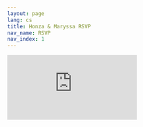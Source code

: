 ```yaml
---
layout: page
lang: cs
title: Honza & Maryssa RSVP
nav_name: RSVP
nav_index: 1
---
```

<iframe src="https://docs.google.com/forms/d/e/1FAIpQLScSD-HdiviaEzwjWCuVEoAYD7E7Pg6nnaRGSSDRA_LzjY-2KQ/viewform?embedded=true" class="form" frameborder="0" marginheight="0" marginwidth="0">Načítám…</iframe>
